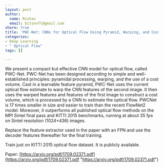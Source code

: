 ```yaml
---
layout: post
author:
  name: Rishav
  email: bitsnnfl@gmail.com
share: true
title: 'PWC-Net: CNNs for Optical Flow Using Pyramid, Warping, and Cost Volume'
categories:
- Deep Learning
- " Optical Flow"
tags: []

---
```

We present a compact but effective CNN model for optical flow, called PWC-Net. PWC-Net has been designed according to simple and well-established principles: pyramidal processing, warping, and the use of a cost volume. Cast in a learnable feature pyramid, PWC-Net uses the current optical flow estimate to warp the CNN features of the second image. It then uses the warped features and features of the first image to construct a cost volume, which is processed by a CNN to estimate the optical flow. PWCNet is 17 times smaller in size and easier to train than the recent FlowNet2 model. Moreover, it outperforms all published optical flow methods on the MPI Sintel final pass and KITTI 2015 benchmarks, running at about 35 fps on Sintel resolution (1024×436) images.

Replace the feature extractor used in the paper with an FPN and use the decoder features thereafter for the final training.

Train just on KITTI 2015 optical flow dataset. It is publicly available.

Paper: [https://arxiv.org/pdf/1709.02371.pdf](https://arxiv.org/pdf/1709.02371.pdf "https://arxiv.org/pdf/1709.02371.pdf")